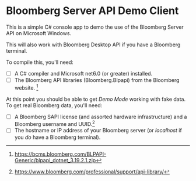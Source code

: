 # Bloomberg Server API Demo Client
This is a simple C# console app to demo the use of the Bloomberg Server API on Microsoft Windows.

This will also work with Bloomberg Desktop API if you have a Bloomberg terminal.

To compile this, you'll need:

- [ ] A C# compiler and Microsoft net6.0 (or greater) installed.
- [ ] The Bloomberg API libraries (Bloomberg.Blpapi) from the Bloomberg website. [^1]

At this point you should be able to get _Demo Mode_ working with fake data.  To get real Bloomberg data, you'll need:

- [ ] A Bloomberg SAPI license (and assorted hardware infrastructure) and a Bloomberg username and UUID.[^2]
- [ ] The hostname or IP address of your Bloomberg server (or *localhost* if you _do_ have a Bloomberg terminal).

[^1]: https://bcms.bloomberg.com/BLPAPI-Generic/blpapi_dotnet_3.19.2.1.zip
[^2]: https://www.bloomberg.com/professional/support/api-library/
